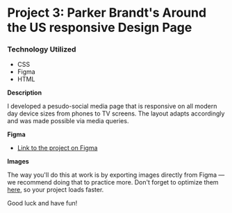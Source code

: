 # Project 3: Parker Brandt's Around the US responsive Design Page

### Technology Utilized

- CSS
- Figma
- HTML

**Description**

I developed a pesudo-social media page that is responsive on all modern day device sizes from phones to TV screens.
The layout adapts accordingly and was made possible via media queries.

**Figma**

- [Link to the project on Figma](https://www.figma.com/file/ii4xxsJ0ghevUOcssTlHZv/Sprint-3%3A-Around-the-US?node-id=0%3A1)

**Images**

The way you'll do this at work is by exporting images directly from Figma — we recommend doing that to practice more. Don't forget to optimize them [here](https://tinypng.com/), so your project loads faster.

Good luck and have fun!
